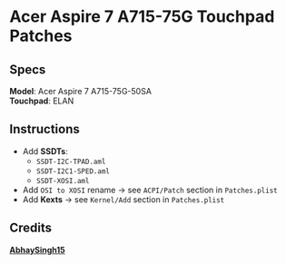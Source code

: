 # Acer Aspire 7 A715-75G Touchpad Patches

## Specs
**Model**: Acer Aspire 7 A715-75G-50SA </br>
**Touchpad**: ELAN

## Instructions

- Add **SSDTs**:
	- `SSDT-I2C-TPAD.aml` 
	- `SSDT-I2C1-SPED.aml`
	- `SSDT-XOSI.aml`
- Add `OSI to XOSI` rename &rarr; see `ACPI/Patch` section in `Patches.plist`
- Add **Kexts** &rarr; see `Kernel/Add` section in `Patches.plist` 

## Credits
[**AbhaySingh15**](https://github.com/AbhaySingh15/Acer-aspire-7-A715-75G-Opencore-EFI)
